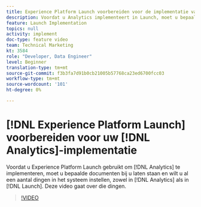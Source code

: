 ```yaml
---
title: Experience Platform Launch voorbereiden voor de implementatie van Analytics
description: Voordat u Analytics implementeert in Launch, moet u bepaalde documenten bij u hebben staan en wilt u een aantal dingen in het systeem instellen, zowel in Analytics als in Launch. Deze video gaat over die dingen.
feature: Launch Implementation
topics: null
activity: implement
doc-type: feature video
team: Technical Marketing
kt: 3584
role: "Developer, Data Engineer"
level: Beginner
translation-type: tm+mt
source-git-commit: f3b3fa7d91b0cb21005b57768ca23ed6700fcc03
workflow-type: tm+mt
source-wordcount: '101'
ht-degree: 0%

---
```



# [!DNL Experience Platform Launch] voorbereiden voor uw [!DNL Analytics]-implementatie

Voordat u Experience Platform Launch gebruikt om [!DNL Analytics] te implementeren, moet u bepaalde documenten bij u laten staan en wilt u al een aantal dingen in het systeem instellen, zowel in [!DNL Analytics] als in [!DNL Launch]. Deze video gaat over die dingen.

>[!VIDEO](https://video.tv.adobe.com/v/28752/?quality=12)

